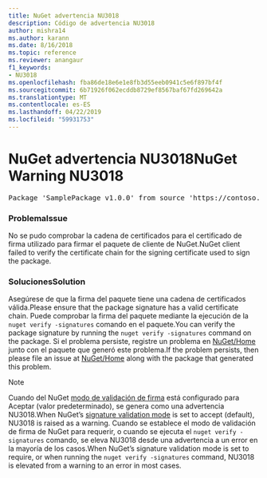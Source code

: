 ```yaml
---
title: NuGet advertencia NU3018
description: Código de advertencia NU3018
author: mishra14
ms.author: karann
ms.date: 8/16/2018
ms.topic: reference
ms.reviewer: anangaur
f1_keywords:
- NU3018
ms.openlocfilehash: fba86de18e6e1e8fb3d55eeb0941c5e6f897bf4f
ms.sourcegitcommit: 6b71926f062ecddb8729ef8567baf67fd269642a
ms.translationtype: MT
ms.contentlocale: es-ES
ms.lasthandoff: 04/22/2019
ms.locfileid: "59931753"
---
```

# <a name="nuget-warning-nu3018"></a><span data-ttu-id="e0100-103">NuGet advertencia NU3018</span><span class="sxs-lookup"><span data-stu-id="e0100-103">NuGet Warning NU3018</span></span>

<pre>Package 'SamplePackage v1.0.0' from source 'https://contoso.com/index.json': The primary signature found a chain building issue: A certificate chain processed, but terminated in a root certificate which is not trusted by the trust provider.</pre>

### <a name="issue"></a><span data-ttu-id="e0100-104">Problema</span><span class="sxs-lookup"><span data-stu-id="e0100-104">Issue</span></span>

<span data-ttu-id="e0100-105">No se pudo comprobar la cadena de certificados para el certificado de firma utilizado para firmar el paquete de cliente de NuGet.</span><span class="sxs-lookup"><span data-stu-id="e0100-105">NuGet client failed to verify the certificate chain for the signing certificate used to sign the package.</span></span>


### <a name="solution"></a><span data-ttu-id="e0100-106">Soluciones</span><span class="sxs-lookup"><span data-stu-id="e0100-106">Solution</span></span>

<span data-ttu-id="e0100-107">Asegúrese de que la firma del paquete tiene una cadena de certificados válida.</span><span class="sxs-lookup"><span data-stu-id="e0100-107">Please ensure that the package signature has a valid certificate chain.</span></span> <span data-ttu-id="e0100-108">Puede comprobar la firma del paquete mediante la ejecución de la `nuget verify -signatures` comando en el paquete.</span><span class="sxs-lookup"><span data-stu-id="e0100-108">You can verify the package signature by running the `nuget verify -signatures` command on the package.</span></span> <span data-ttu-id="e0100-109">Si el problema persiste, registre un problema en [NuGet/Home](https://github.com/NuGet/Home/issues) junto con el paquete que generó este problema.</span><span class="sxs-lookup"><span data-stu-id="e0100-109">If the problem persists, then please file an issue at [NuGet/Home](https://github.com/NuGet/Home/issues) along with the package that generated this problem.</span></span>


> [!Note]
> <span data-ttu-id="e0100-110">Cuando del NuGet [modo de validación de firma](https://docs.microsoft.com/en-us/nuget/consume-packages/installing-signed-packages#configure-package-signature-requirements) está configurado para Aceptar (valor predeterminado), se genera como una advertencia NU3018.</span><span class="sxs-lookup"><span data-stu-id="e0100-110">When NuGet’s [signature validation mode](https://docs.microsoft.com/en-us/nuget/consume-packages/installing-signed-packages#configure-package-signature-requirements) is set to accept (default), NU3018 is raised as a warning.</span></span> <span data-ttu-id="e0100-111">Cuando se establece el modo de validación de firma de NuGet para requerir, o cuando se ejecuta el `nuget verify -signatures` comando, se eleva NU3018 desde una advertencia a un error en la mayoría de los casos.</span><span class="sxs-lookup"><span data-stu-id="e0100-111">When NuGet’s signature validation mode is set to require, or when running the `nuget verify -signatures` command, NU3018 is elevated from a warning to an error in most cases.</span></span> 